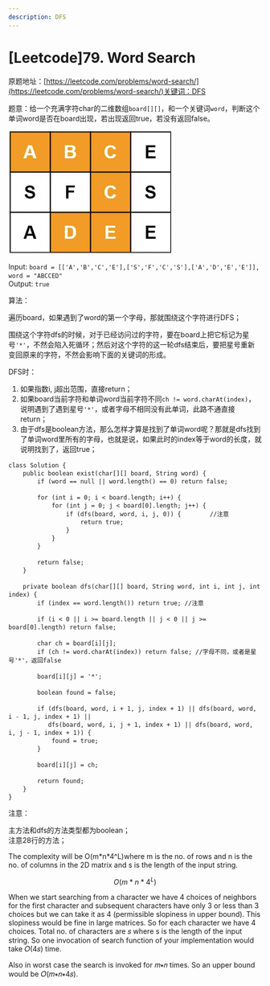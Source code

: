 ```yaml
---
description: DFS
---
```


# \[Leetcode\]79. Word Search

原题地址：[https://leetcode.com/problems/word-search/](https://leetcode.com/problems/word-search/)关键词：DFS

题意：给一个充满字符char的二维数组`board[][]`，和一个关键词`word`，判断这个单词word是否在board出现，若出现返回true，若没有返回false。

![](.gitbook/assets/screen-shot-2021-06-04-at-12.06.59-am.png)

Input: `board = [['A','B','C','E'],['S','F','C','S'],['A','D','E','E']], word = "ABCCED"`   
Output: `true`



算法：

遍历board，如果遇到了word的第一个字母，那就围绕这个字符进行DFS；

围绕这个字符dfs的时候，对于已经访问过的字符，要在board上把它标记为星号`'*'`，不然会陷入死循环；然后对这个字符的这一轮dfs结束后，要把星号重新变回原来的字符，不然会影响下面的关键词的形成。



DFS时：

1. 如果指数i, j超出范围，直接return；
2. 如果board当前字符和单词word当前字符不同`ch != word.charAt(index)`，说明遇到了遇到星号`'*'`，或者字母不相同没有此单词，此路不通直接return；
3. 由于dfs是boolean方法，那么怎样才算是找到了单词word呢？那就是dfs找到了单词word里所有的字母，也就是说，如果此时的index等于word的长度，就说明找到了，返回true；

```text
class Solution {
    public boolean exist(char[][] board, String word) {        
        if (word == null || word.length() == 0) return false;
        
        for (int i = 0; i < board.length; i++) {
            for (int j = 0; j < board[0].length; j++) {
                if (dfs(board, word, i, j, 0)) {        //注意
                    return true;
                }
            }
        }
        
        return false;
    }
    
    private boolean dfs(char[][] board, String word, int i, int j, int index) {
        if (index == word.length()) return true; //注意

        if (i < 0 || i >= board.length || j < 0 || j >= board[0].length) return false;
        
        char ch = board[i][j];
        if (ch != word.charAt(index)) return false; //字母不同，或者是星号'*'，返回false
        
        board[i][j] = '*';
        
        boolean found = false;
        
        if (dfs(board, word, i + 1, j, index + 1) || dfs(board, word, i - 1, j, index + 1) || 
           dfs(board, word, i, j + 1, index + 1) || dfs(board, word, i, j - 1, index + 1)) {
            found = true;
        }
        
        board[i][j] = ch;
        
        return found;
    }
}
```

注意：

主方法和dfs的方法类型都为boolean；  
注意28行的方法；





The complexity will be O\(m\*n\*4^L\)where m is the no. of rows and n is the no. of columns in the 2D matrix and s is the length of the input string.

$$
O(m*n*4^L)
$$

When we start searching from a character we have 4 choices of neighbors for the first character and subsequent characters have only 3 or less than 3 choices but we can take it as 4 \(permissible slopiness in upper bound\). This slopiness would be fine in large matrices. So for each character we have 4 choices. Total no. of characters are 𝑠 where s is the length of the input string. So one invocation of search function of your implementation would take 𝑂\(4𝑠\) time.

Also in worst case the search is invoked for 𝑚∗𝑛 times. So an upper bound would be 𝑂\(𝑚∗𝑛∗4𝑠\).

